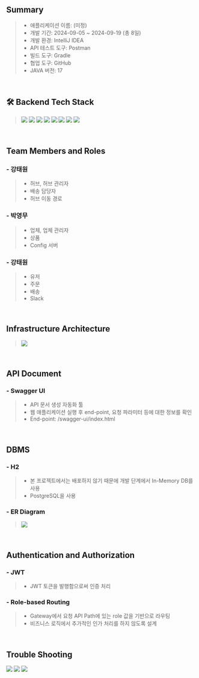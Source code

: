 ## Summary
> - 애플리케이션 이름: (미정)
> - 개발 기간: 2024-09-05 ~ 2024-09-19 (총 8일)
> - 개발 환경: IntelliJ IDEA
> - API 테스트 도구: Postman
> - 빌드 도구: Gradle
> - 협업 도구: GitHub
> - JAVA 버전: 17

<br/>

## 🛠️ Backend Tech Stack
> <img src="https://img.shields.io/badge/Spring Boot-6DB33F?style=for-the-badge&logo=Spring Boot&logoColor=white"> <img src="https://img.shields.io/badge/Spring Security-6DB33F?style=for-the-badge&logo=Spring Security&logoColor=white">
> <img src="https://img.shields.io/badge/Java-007396?style=for-the-badge&logo=Java&logoColor=white"> <img src="https://img.shields.io/badge/JSON Web Tokens-000000?style=for-the-badge&logo=JSON Web Tokens&logoColor=white">
> <img src="https://img.shields.io/badge/Redis-DC382D?style=for-the-badge&logo=redis&logoColor=white">
> <img src="https://img.shields.io/badge/postgresql-4169e1?style=for-the-badge&logo=postgresql&logoColor=white">
> <img src="https://img.shields.io/badge/Git-F05032?style=for-the-badge&logo=Git&logoColor=white">
> <img src="https://img.shields.io/badge/github-181717?style=for-the-badge&logo=github&logoColor=white">

<br/>

## Team Members and Roles
### - 강태원
> - 허브, 허브 관리자
> - 배송 담당자
> - 허브 이동 경로

### - 박영무
> - 업체, 업체 관리자
> - 상품
> - Config 서버

### - 강태원
> - 유저
> - 주문
> - 배송
> - Slack

<br/>

## Infrastructure Architecture
>![](https://velog.velcdn.com/images/dmitry__777/post/e09e180f-155b-46b7-8b61-76ff9d81c97b/image.png)

<br/>

## API Document
### - Swagger UI
> - API 문서 생성 자동화 툴
> - 웹 애플리케이션 실행 후 end-point, 요청 파라미터 등에 대한 정보를 확인
> - End-point: /swagger-ui/index.html


<br/>

## DBMS
### - H2
> - 본 프로젝트에서는 배포하지 않기 때문에 개발 단계에서 In-Memory DB를 사용
> - PostgreSQL을 사용

### - ER Diagram
> ![](https://velog.velcdn.com/images/dmitry__777/post/48b905e4-7934-41c6-8853-1742af0e1df0/image.png)


<br/>

## Authentication and Authorization
### - JWT
> - JWT 토큰을 발행함으로써 인증 처리

### - Role-based Routing
> - Gateway에서 요청 API Path에 있는 role 값을 기반으로 라우팅
> - 비즈니스 로직에서 추가적인 인가 처리를 하지 않도록 설계

<br/>

## Trouble Shooting
![](https://velog.velcdn.com/images/dmitry__777/post/665c9278-a7d3-4542-86b8-bed9ef3d64ca/image.png)
![](https://velog.velcdn.com/images/dmitry__777/post/71fc9d8e-7993-4098-837e-a62ff4b114cf/image.png)
![](https://velog.velcdn.com/images/dmitry__777/post/1099be0d-f0b9-49cf-a55b-7a7cb6d1005f/image.png)


